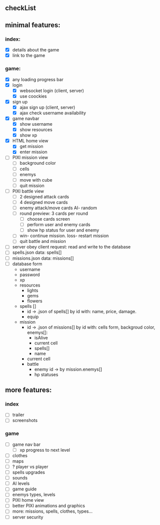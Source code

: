 ## checkList
## minimal features:
### index:
- [x] details about the game
- [x] link to the game
### game:
- [x] any loading progress bar
- [x] login
    - [x] websocket login (client, server)
    - [x] use coockies
- [x] sign up
    - [x] ajax sign up (client, server)
    - [x] ajax check username availability
- [x] game navbar
    - [x] show username
    - [x] show resources
    - [x] show xp
- [x] HTML home view
    - [x] get mission
    - [x] enter mission
- [ ] PIXI mission view
    - [ ] background color
    - [ ] cells
    - [ ] enemys
    - [ ] move with cube
    - [ ] quit mission
- [ ] PIXI battle view
    - [ ] 2 designed attack cards
    - [ ] 4 designed move cards
    - [ ] enemy attack/move cards AI- random
    - [ ] round preview: 3 cards per round
        - [ ] choose cards screen
        - [ ] perform user and enemy cards
        - [ ] show hp status for user and enemy
    - [ ] win- continue mission. loss- restart mission
    - [ ] quit battle and mission
- [ ] server obey client request: read and write to the database
- [ ] spells.json data: spells[]
- [ ] missions.json data: missions[]
- [ ] database form
    - username
    - password
    - xp
    - resources
        + lights
        + gems
        + flowers
    - spells []
        + id -> .json of spells[] by id with: name, price, damage.
        + equip
    - mission
        + id -> .json of missions[] by id with: cells form, backgroud color, enemys[]:
            - isAlive
            - current cell
            - spells[]
            - name
        + current cell
        + battle
            + enemy id -> by mission.enemys[]
            + hp statuses
## more features:
### index
- [ ] trailer
- [ ] screenshots
### game
- [ ] game nav bar
    - [ ] xp progress to next level
- [ ] clothes
- [ ] maps
- [ ] ? player vs player
- [ ] spells upgrades
- [ ] sounds
- [ ] AI levels
- [ ] game guide
- [ ] enemys types, levels
- [ ] PIXI home view
- [ ] better PIXI animations and graphics
- [ ] more: missions, spells, clothes, types...
- [ ] server security